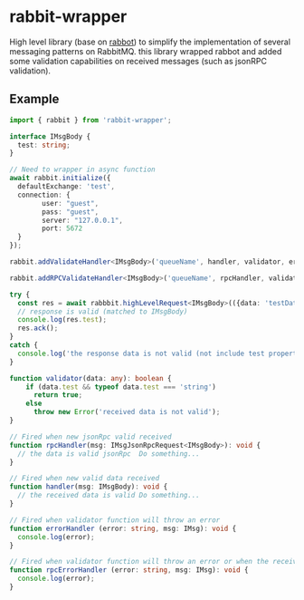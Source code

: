# rabbit-wrapper
High level library (base on [rabbot](https://github.com/arobson/rabbot)) to simplify the implementation of several messaging patterns on RabbitMQ.
this library wrapped rabbot and added some validation capabilities on received messages (such as jsonRPC validation).

## Example

```ts
import { rabbit } from 'rabbit-wrapper';

interface IMsgBody {
  test: string;
}

// Need to wrapper in async function
await rabbit.initialize({
  defaultExchange: 'test',
  connection: {
        user: "guest",
        pass: "guest",
        server: "127.0.0.1",
        port: 5672
  }
});

rabbit.addValidateHandler<IMsgBody>('queueName', handler, validator, errorHandler);

rabbit.addRPCValidateHandler<IMsgBody>('queueName', rpcHandler, validator, rpcErrorHandler);

try {
  const res = await rabbbit.highLevelRequest<IMsgBody>(({data: 'testData'}, 'routingKey', validator);
  // response is valid (matched to IMsgBody)
  console.log(res.test);
  res.ack();
}
catch {
  console.log('the response data is not valid (not include test property)');
}

function validator(data: any): boolean {
    if (data.test && typeof data.test === 'string')
      return true;
    else 
      throw new Error('received data is not valid');
}

// Fired when new jsonRpc valid received
function rpcHandler(msg: IMsgJsonRpcRequest<IMsgBody>): void {
  // the data is valid jsonRpc  Do something...
}

// Fired when new valid data received
function handler(msg: IMsgBody): void {
  // the received data is valid Do something...
}

// Fired when validator function will throw an error
function errorHandler (error: string, msg: IMsg): void {
  console.log(error);
}

// Fired when validator function will throw an error or when the received data is not matched to jsonRpc standard
function rpcErrorHandler (error: string, msg: IMsg): void {
  console.log(error);
}
```


